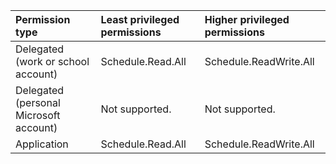 |Permission type|Least privileged permissions|Higher privileged permissions|
|:---|:---|:---|
|Delegated (work or school account)|Schedule.Read.All|Schedule.ReadWrite.All|
|Delegated (personal Microsoft account)|Not supported.|Not supported.|
|Application|Schedule.Read.All|Schedule.ReadWrite.All|
